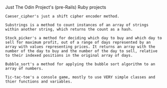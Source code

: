 Just The Odin Project's (pre-Rails) Ruby projects

    Caeser_cipher's just a shift cipher encoder method.

    Substrings is a method to count instances of an array of strings within another string, which returns the count as a hash.

    Stock_picker's a method for deciding which day to buy and which day to sell for maximum profit, out of a range of days represented by an array with values representing prices. It returns an array with the number of the day to buy and the number of the day to sell, relative to their indexed positions in the original array of days.

    Bubble_sort's a method for applying the bubble sort algorithm to an array of numbers.

    Tic-tac-toe's a console game, mostly to use VERY simple classes and thier functions and variables.
